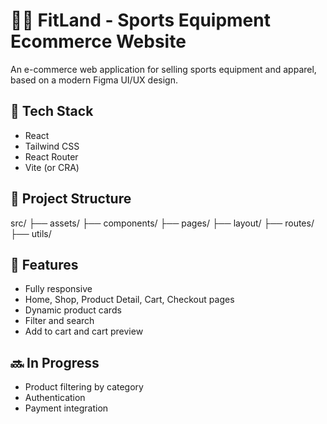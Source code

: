 # 🏋️‍♂️ FitLand - Sports Equipment Ecommerce Website

An e-commerce web application for selling sports equipment and apparel, based on a modern Figma UI/UX design.

## 🔧 Tech Stack

- React
- Tailwind CSS
- React Router
- Vite (or CRA)

## 📁 Project Structure

src/
├── assets/
├── components/
├── pages/
├── layout/
├── routes/
├── utils/


## 📌 Features

- Fully responsive
- Home, Shop, Product Detail, Cart, Checkout pages
- Dynamic product cards
- Filter and search
- Add to cart and cart preview

## 🔜 In Progress

- Product filtering by category
- Authentication
- Payment integration

